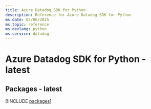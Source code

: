 ```yaml
---
title: Azure Datadog SDK for Python
description: Reference for Azure Datadog SDK for Python
ms.date: 02/06/2025
ms.topic: reference
ms.devlang: python
ms.service: datadog
---
```

# Azure Datadog SDK for Python - latest
## Packages - latest
[!INCLUDE [packages](datadog-index.md)]